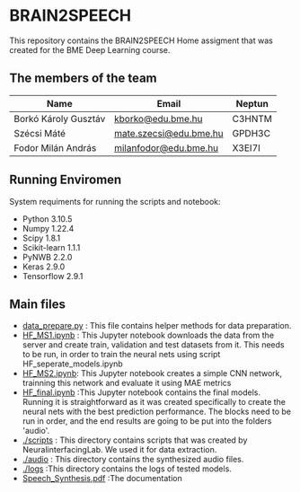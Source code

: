# BRAIN2SPEECH

This repository contains the BRAIN2SPEECH Home assigment that was created for the BME Deep Learning course.

## The members of the team


| Name                  | Email                   | Neptun|
| ----------------------| ----------------------- |-------|
| Borkó Károly Gusztáv  | kborko@edu.bme.hu       |C3HNTM |
| Szécsi Máté           | mate.szecsi@edu.bme.hu  |GPDH3C |
| Fodor Milán András    | milanfodor@edu.bme.hu   |X3EI7I |

## Running Enviromen

System requiments for running the scripts and notebook:
- Python 3.10.5
- Numpy 1.22.4
- Scipy 1.8.1
- Scikit-learn 1.1.1
- PyNWB 2.2.0
- Keras 2.9.0
- Tensorflow 2.9.1

## Main files


- [data_prepare.py](https://github.com/MateSzecsi/BRAIN2SPEECH/blob/main/data_prepare.py) : This file contains helper methods for data preparation. 
- [HF_MS1.ipynb](https://github.com/MateSzecsi/BRAIN2SPEECH/blob/main/HF_MS1.ipynb)   : This Jupyter notebook downloads the data from the server and create train, validation and test datasets from it. This needs to be run, in order to train the neural nets using script HF_seperate_models.ipynb
- [HF_MS2.ipynb](https://github.com/MateSzecsi/BRAIN2SPEECH/blob/main/HF_MS2.ipynb): This Jupyter notebook creates a simple CNN network, trainning this network and evaluate it using MAE metrics
- [HF_final.ipynb](https://github.com/MateSzecsi/BRAIN2SPEECH/blob/main/HF_final.ipynb) :This Jupyter notebook contains the final models. Running it is straightforward as it was created specifically to create the neural nets with the best prediction performance. The blocks need to be run in order, and the end results are going to be put into the folders 'audio'.
- [./scripts](https://github.com/MateSzecsi/BRAIN2SPEECH/tree/main/scripts)       : This directory contains scripts that was created by NeuralinterfacingLab. We used it for data extraction.
- [./audio](https://github.com/MateSzecsi/BRAIN2SPEECH/tree/main/audio) : This directory contains the synthesized audio files.
- [./logs](https://github.com/MateSzecsi/BRAIN2SPEECH/tree/main/logs) :This directory contains the logs of tested models.
- [Speech_Synthesis.pdf](https://github.com/MateSzecsi/BRAIN2SPEECH/blob/main/Speech_Synthesis.pdf) :The documentation


